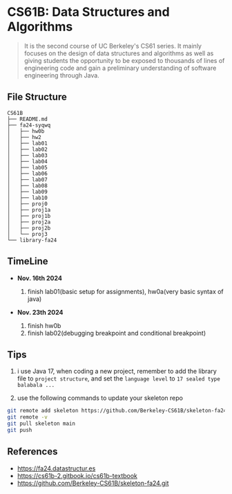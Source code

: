 # CS61B: Data Structures and Algorithms
> It is the second course of UC Berkeley's CS61 series. It mainly focuses on the design of data structures and algorithms as well as giving students the opportunity to be exposed to thousands of lines of engineering code and gain a preliminary understanding of software engineering through Java.

## File Structure
```
CS61B
├── README.md
├── fa24-syqwq
│   ├── hw0b
│   ├── hw2
│   ├── lab01
│   ├── lab02
│   ├── lab03
│   ├── lab04
│   ├── lab05
│   ├── lab06
│   ├── lab07
│   ├── lab08
│   ├── lab09
│   ├── lab10
│   ├── proj0
│   ├── proj1a
│   ├── proj1b
│   ├── proj2a
│   ├── proj2b
│   └── proj3
└── library-fa24
```

## TimeLine
- **Nov. 16th 2024**
  1. finish lab01(basic setup for assignments), hw0a(very basic syntax of java) 

- **Nov. 23th 2024**
  1. finish hw0b
  2. finish lab02(debugging breakpoint and conditional breakpoint)

## Tips
1. i use Java 17, when coding a new project, remember to add the library file to `project structure`, and set the `language level` to `17 sealed type balabala ...`

2. use the following commands to update your skeleton repo
``` bash
git remote add skeleton https://github.com/Berkeley-CS61B/skeleton-fa24.git
git remote -v
git pull skeleton main
git push
```

## References
- https://fa24.datastructur.es
- https://cs61b-2.gitbook.io/cs61b-textbook
- https://github.com/Berkeley-CS61B/skeleton-fa24.git
